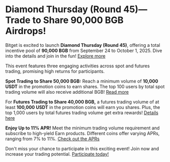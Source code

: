 # Diamond Thursday (Round 45)—Trade to Share 90,000 BGB Airdrops!

Bitget is excited to launch **Diamond Thursday (Round 45)**, offering a total incentive pool of **90,000 BGB** from September 24 to October 1, 2025. Dive into the details and join in the fun! [Explore more](https://chain-base.xyz/diamond-thursday-round-45-trade-to-share-90000-bgb-airdrops)

This event features three engaging activities across spot and futures trading, promising high returns for participants.

**Spot Trading to Share 50,000 BGB:** Reach a minimum volume of **10,000 USDT** in the promotion coins to earn shares. The top 100 users by total spot trading volume will also receive additional BGB! [Read more](https://chain-base.xyz/diamond-thursday-round-45-trade-to-share-90000-bgb-airdrops)

For **Futures Trading to Share 40,000 BGB,** a futures trading volume of at least **100,000 USDT** in the promotion coins will earn you shares. Plus, the top 1,000 users by total futures trading volume get extra rewards! [Details here](https://chain-base.xyz/diamond-thursday-round-45-trade-to-share-90000-bgb-airdrops)

**Enjoy Up to 11% APR!** Meet the minimum trading volume requirement and subscribe to high-yield Earn products. Different coins offer varying APRs, ranging from 7% to 11%. [Check out the APRs](https://chain-base.xyz/diamond-thursday-round-45-trade-to-share-90000-bgb-airdrops)

Don't miss your chance to participate in this exciting event! Join now and increase your trading potential. [Participate today!](https://www.bitget.com/events/diamond-thursday)
